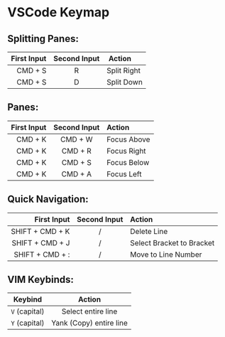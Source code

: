 # VSCode Keymap

## Splitting Panes:

| First Input | Second Input |  Action     |
| ----------: | :----------: | :---------- |
|     CMD + S |      R       | Split Right |
|     CMD + S |      D       | Split Down  |

## Panes:

| First Input | Second Input | Action      |
| ----------: | :----------: | :---------- |
|     CMD + K |   CMD + W    | Focus Above |
|     CMD + K |   CMD + R    | Focus Right |
|     CMD + K |   CMD + S    | Focus Below |
|     CMD + K |   CMD + A    | Focus Left  |

## Quick Navigation:

|     First Input | Second Input | Action                    |
| --------------: | :----------: | :------------------------ |
| SHIFT + CMD + K |      /       | Delete Line               |
| SHIFT + CMD + J |      /       | Select Bracket to Bracket |
| SHIFT + CMD + : |      /       | Move to Line Number       |

## VIM Keybinds:

|    Keybind    |       Action       |
| :-----------: | :----------------: |
| `V` (capital) | Select entire line |
| `Y` (capital) | Yank (Copy) entire line |
